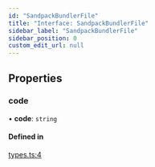 ```yaml
---
id: "SandpackBundlerFile"
title: "Interface: SandpackBundlerFile"
sidebar_label: "SandpackBundlerFile"
sidebar_position: 0
custom_edit_url: null
---
```


## Properties

### code

• **code**: `string`

#### Defined in

[types.ts:4](https://github.com/codesandbox/sandpack/blob/9fab5d6/sandpack-client/src/types.ts#L4)
